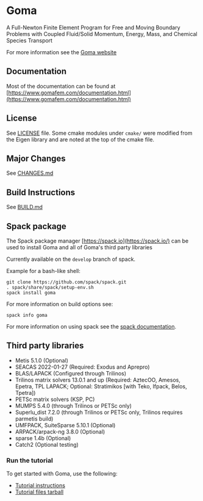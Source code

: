 # Goma 
A Full-Newton Finite Element Program for Free and Moving Boundary Problems with Coupled Fluid/Solid Momentum, Energy, Mass, and Chemical Species Transport

For more information see the [Goma website](https://www.gomafem.com)

## Documentation

Most of the documentation can be found at [https://www.gomafem.com/documentation.html](https://www.gomafem.com/documentation.html)

## License

See [LICENSE](LICENSE) file. Some cmake modules under `cmake/` were modified from the Eigen library
and are noted at the top of the cmake file.

## Major Changes

See [CHANGES.md](CHANGES.md)

## Build Instructions

See [BUILD.md](BUILD.md)

## Spack package

The Spack package manager [https://spack.io](https://spack.io/) can be used to install 
Goma and all of Goma's third party libraries

Currently available on the `develop` branch of spack.

Example for a bash-like shell:

    git clone https://github.com/spack/spack.git
    . spack/share/spack/setup-env.sh
    spack install goma

For more information on build options see:

    spack info goma

For more information on using spack see the [spack documentation](https://spack.readthedocs.io/en/latest/).


## Third party libraries

- Metis 5.1.0 (Optional)
- SEACAS 2022-01-27 (Required: Exodus and Aprepro)
- BLAS/LAPACK (Configured through Trilinos)
- Trilinos matrix solvers 13.0.1 and up (Required: AztecOO, Amesos, Epetra, TPL LAPACK; Optional: Stratimikos [with Teko, Ifpack, Belos, Tpetra])
- PETSc matrix solvers (KSP, PC)
- MUMPS 5.4.0 (through Trilinos or PETSc only)
- Superlu_dist 7.2.0 (through Trilinos or PETSc only, Trilinos requires parmetis build)
- UMFPACK, SuiteSparse 5.10.1 (Optional)
- ARPACK/arpack-ng 3.8.0 (Optional)
- sparse 1.4b (Optional)
- Catch2 (Optional testing)

### Run the tutorial

To get started with Goma, use the following:

* [Tutorial instructions](https://docs.gomafem.com/files/goma-beginners-tutorial.pdf)
* [Tutorial files tarball](https://docs.gomafem.com/files/goma_beginners_tutorial.tar.gz)
